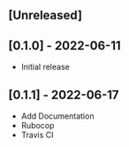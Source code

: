 ## [Unreleased]

## [0.1.0] - 2022-06-11

- Initial release

## [0.1.1] - 2022-06-17
- Add Documentation
- Rubocop
- Travis CI